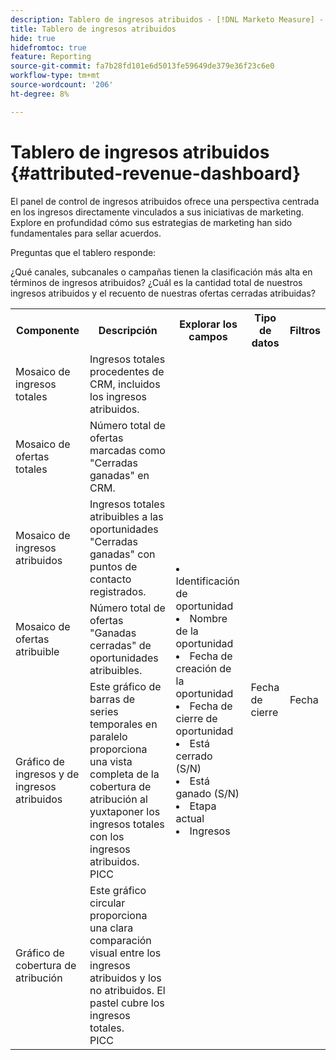 ```yaml
---
description: Tablero de ingresos atribuidos - [!DNL Marketo Measure] - Producto
title: Tablero de ingresos atribuidos
hide: true
hidefromtoc: true
feature: Reporting
source-git-commit: fa7b28fd101e6d5013fe59649de379e36f23c6e0
workflow-type: tm+mt
source-wordcount: '206'
ht-degree: 8%

---
```


# Tablero de ingresos atribuidos {#attributed-revenue-dashboard}

El panel de control de ingresos atribuidos ofrece una perspectiva centrada en los ingresos directamente vinculados a sus iniciativas de marketing. Explore en profundidad cómo sus estrategias de marketing han sido fundamentales para sellar acuerdos.

Preguntas que el tablero responde:

¿Qué canales, subcanales o campañas tienen la clasificación más alta en términos de ingresos atribuidos?
¿Cuál es la cantidad total de nuestros ingresos atribuidos y el recuento de nuestras ofertas cerradas atribuidas?

<table style="table-layout:auto"> 
<tbody>
  <tr> 
   <th>Componente</th> 
   <th>Descripción</th>
   <th>Explorar los campos</th>
   <th>Tipo de datos</th>
   <th>Filtros</th>
  </tr>
  <tr>
    <td>Mosaico de ingresos totales</td>
    <td>Ingresos totales procedentes de CRM, incluidos los ingresos atribuidos.</td>
    <td rowspan="6"><li>Identificación de oportunidad</li>
<li>Nombre de la oportunidad</li>
<li>Fecha de creación de la oportunidad</li>
<li>Fecha de cierre de oportunidad</li>
<li>Está cerrado (S/N)</li>
<li>Está ganado (S/N)</li>
<li>Etapa actual</li>
<li>Ingresos</li></td>
    <td rowspan="6">Fecha de cierre</td>
    <td rowspan="6">Fecha</td>
  </tr>
  <tr>
    <td>Mosaico de ofertas totales</td>
    <td>Número total de ofertas marcadas como "Cerradas ganadas" en CRM.</td>
  </tr>
  <tr>
    <td>Mosaico de ingresos atribuidos</td>
    <td>Ingresos totales atribuibles a las oportunidades "Cerradas ganadas" con puntos de contacto registrados.</td>
  </tr>
  <tr>
    <td>Mosaico de ofertas atribuible</td>
    <td>Número total de ofertas "Ganadas cerradas" de oportunidades atribuibles.</td>
  </tr>
  <tr>
    <td>Gráfico de ingresos y de ingresos atribuidos</td>
    <td>Este gráfico de barras de series temporales en paralelo proporciona una vista completa de la cobertura de atribución al yuxtaponer los ingresos totales con los ingresos atribuidos.
    <br/>PICC</td>
  </tr>
  <tr>
    <td>Gráfico de cobertura de atribución</td>
    <td>Este gráfico circular proporciona una clara comparación visual entre los ingresos atribuidos y los no atribuidos. El pastel cubre los ingresos totales.
    <br/>
    PICC</td>
  </tr>
</tbody>
</table>
